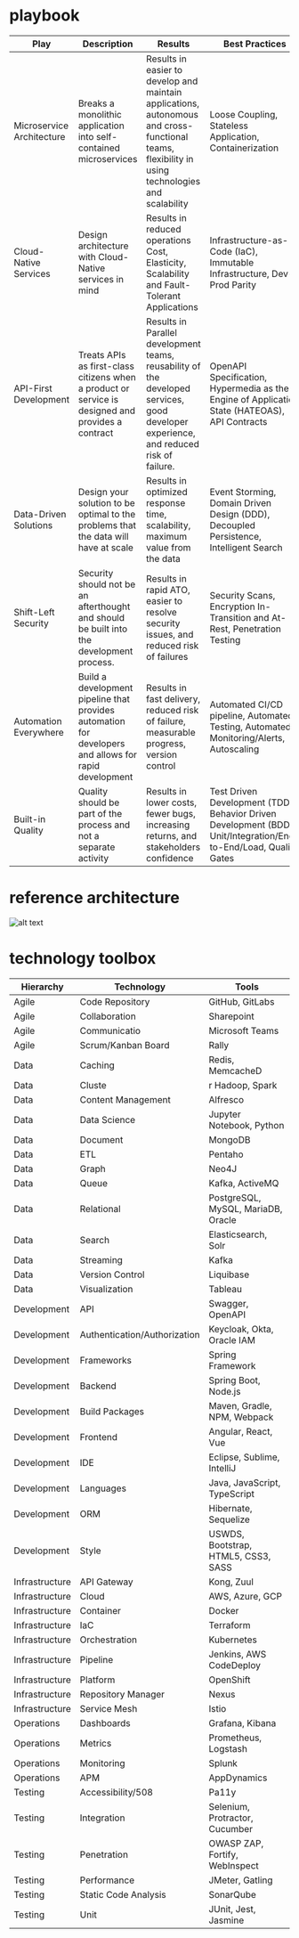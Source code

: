 # playbook

Play |	Description |	Results |	Best Practices
--- | --- | --- | ---
Microservice Architecture | Breaks a monolithic application into self-contained microservices |	Results in easier to develop and maintain applications, autonomous and cross-functional teams, flexibility in using technologies and scalability| Loose Coupling, Stateless Application, Containerization
Cloud-Native Services | Design architecture with Cloud-Native services in mind | Results in reduced operations Cost, Elasticity, Scalability and Fault-Tolerant Applications| Infrastructure-as-Code (IaC), Immutable Infrastructure, Dev-Prod Parity
API-First Development | Treats APIs as first-class citizens when a product or service is designed and provides a contract |	Results in Parallel development teams, reusability of the developed services, good developer experience, and reduced risk of failure. |	OpenAPI Specification, Hypermedia as the Engine of Application State (HATEOAS), API Contracts
Data-Driven Solutions | Design your solution to be optimal to the problems that the data will have at scale	| Results in optimized response time, scalability, maximum value from the data | Event Storming, Domain Driven Design (DDD), Decoupled Persistence, Intelligent Search
Shift-Left Security | Security should not be an afterthought and should be built into the development process. | Results in rapid ATO, easier to resolve security issues, and reduced risk of failures | Security Scans, Encryption In-Transition and At-Rest, Penetration Testing
Automation Everywhere | Build a development pipeline that provides automation for developers and allows for rapid development	| Results in fast delivery, reduced risk of failure, measurable progress, version control	| Automated CI/CD pipeline, Automated Testing, Automated Monitoring/Alerts, Autoscaling
Built-in Quality | Quality should be part of the process and not a separate activity |	Results in lower costs, fewer bugs, increasing returns, and stakeholders confidence	| Test Driven Development (TDD), Behavior Driven Development (BDD), Unit/Integration/End-to-End/Load, Quality Gates | Human-Centered Design	Provide an approach that makes for a better user experience, including making information accessible to all constituents | Results in customer-driven solutions, maximum accessibility, good user experience	| Best practices include 508 compliance, United States web design system, code scaffolding, complete documentation

# reference architecture

![alt text](https://github.com/USPTO/playbook/blob/master/refarch.png "Reference Architecture")

# technology toolbox

Hierarchy |	Technology | Tools
--- | --- | ---
Agile |	Code Repository |	GitHub, GitLabs
Agile |	Collaboration |	Sharepoint
Agile |	Communicatio |	Microsoft Teams
Agile |	Scrum/Kanban Board |	Rally
Data |	Caching |	Redis, MemcacheD
Data |	Cluste |r	Hadoop, Spark
Data |	Content Management |	Alfresco
Data |	Data Science |	Jupyter Notebook, Python
Data |	Document |	MongoDB
Data |	ETL |	Pentaho
Data |	Graph |	Neo4J
Data |	Queue | Kafka, ActiveMQ
Data |	Relational |	PostgreSQL, MySQL, MariaDB, Oracle
Data |	Search |	Elasticsearch, Solr
Data |	Streaming |	Kafka
Data |	Version Control |	Liquibase
Data |	Visualization |	Tableau
Development |	API |	Swagger, OpenAPI
Development |	Authentication/Authorization |	Keycloak, Okta, Oracle IAM
Development |	Frameworks |	Spring Framework
Development |	Backend |	Spring Boot, Node.js
Development |	Build Packages |	Maven, Gradle, NPM, Webpack
Development |	Frontend |	Angular, React, Vue
Development |	IDE |	Eclipse, Sublime, IntelliJ
Development |	Languages |	Java, JavaScript, TypeScript
Development |	ORM | 	Hibernate, Sequelize
Development |	Style |	USWDS, Bootstrap, HTML5, CSS3, SASS
Infrastructure |	API Gateway |	Kong, Zuul
Infrastructure |	Cloud |	AWS, Azure, GCP
Infrastructure |	Container |	Docker
Infrastructure |	IaC |	Terraform
Infrastructure |	Orchestration |	Kubernetes
Infrastructure |	Pipeline |	Jenkins, AWS CodeDeploy
Infrastructure |	Platform |	OpenShift
Infrastructure |	Repository Manager |	Nexus
Infrastructure |	Service Mesh |	Istio
Operations |	Dashboards |	Grafana, Kibana
Operations |	Metrics |	Prometheus, Logstash
Operations |	Monitoring |	Splunk
Operations |	APM |	AppDynamics
Testing |	Accessibility/508 |	Pa11y
Testing |	Integration |	Selenium, Protractor, Cucumber
Testing |	Penetration |	OWASP ZAP, Fortify, WebInspect
Testing |	Performance |	JMeter, Gatling
Testing |	Static Code Analysis |	SonarQube
Testing |	Unit |	JUnit, Jest, Jasmine

